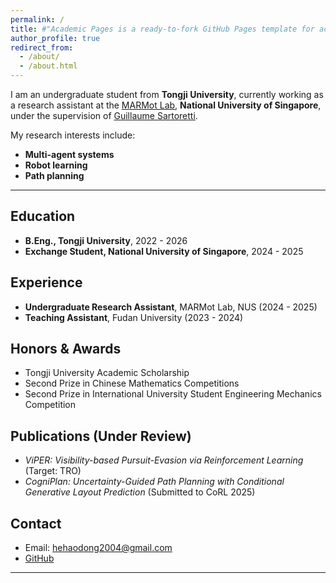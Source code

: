 ```yaml
---
permalink: /
title: #"Academic Pages is a ready-to-fork GitHub Pages template for academic personal websites"
author_profile: true
redirect_from: 
  - /about/
  - /about.html
---
```



I am an undergraduate student from **Tongji University**, currently working as a research assistant at the [MARMot Lab](https://www.marmotlab.org/), **National University of Singapore**, under the supervision of [Guillaume Sartoretti](https://cde.nus.edu.sg/me/staff/sartoretti-guillaume-a/).

My research interests include:
- **Multi-agent systems**
- **Robot learning**
- **Path planning**

---

## Education

- **B.Eng., Tongji University**, 2022 - 2026
- **Exchange Student, National University of Singapore**, 2024 - 2025

## Experience

- **Undergraduate Research Assistant**, MARMot Lab, NUS (2024 - 2025)
- **Teaching Assistant**, Fudan University (2023 - 2024)

## Honors & Awards

- Tongji University Academic Scholarship
- Second Prize in Chinese Mathematics Competitions
- Second Prize in International University Student Engineering Mechanics Competition

## Publications (Under Review)

- *ViPER: Visibility-based Pursuit-Evasion via Reinforcement Learning* (Target: TRO)
- *CogniPlan: Uncertainty-Guided Path Planning with Conditional Generative Layout Prediction* (Submitted to CoRL 2025)


## Contact

- Email: hehaodong2004@gmail.com
- [GitHub](https://github.com/HeHaodong2004)


---
